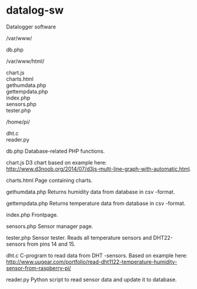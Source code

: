 # datalog-sw
Datalogger software

/var/www/

db.php  

/var/www/html/

chart.js  
charts.html  
gethumdata.php  
gettempdata.php  
index.php  
sensors.php  
tester.php

/home/pi/

dht.c  
reader.py  



db.php
Database-related PHP functions.

chart.js
D3 chart based on example here: http://www.d3noob.org/2014/07/d3js-multi-line-graph-with-automatic.html.

charts.html
Page containing charts.

gethumdata.php
Returns humidity data from database in csv -format.

gettempdata.php
Returns temperature data from database in csv -format.

index.php
Frontpage.

sensors.php
Sensor manager page.

tester.php
Sensor tester. Reads all temperature sensors and DHT22-sensors from pins 14 and 15.

dht.c
C-program to read data from DHT -sensors. Based on example here: http://www.uugear.com/portfolio/read-dht1122-temperature-humidity-sensor-from-raspberry-pi/

reader.py
Python script to read sensor data and update it to database.

